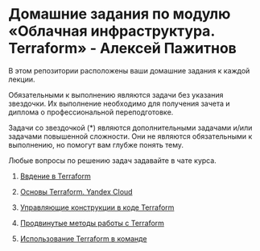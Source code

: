 # Домашние задания по модулю «Облачная инфраструктура. Terraform» - Алексей Пажитнов

В этом репозитории расположены ваши домашние задания к каждой лекции. 

Обязательными к выполнению являются задачи без указания звездочки. Их выполнение необходимо для получения зачета и диплома о профессиональной переподготовке.

Задачи со звездочкой (*) являются дополнительными задачами и/или задачами повышенной сложности. Они не являются обязательными к выполнению, но помогут вам глубже понять тему.

Любые вопросы по решению задач задавайте в чате курса.


1. [Ввдение в Terraform](01/hw-01.md)

2. [Основы Terraform. Yandex Cloud](02/hw-02.md)

3. [Управляющие конструкции в коде Terraform](03/hw-03.md)

4. [Продвинутые методы работы с Terraform](04/hw-04.md)

5. [Использование Terraform в команде](05/hw-05.md)



